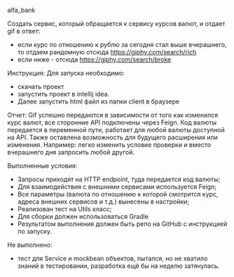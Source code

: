 alfa_bank

Создать сервис, который обращается к сервису курсов валют, и отдает gif в ответ:

- если курс по отношению к рублю за сегодня стал выше вчерашнего, то отдаем рандомную отсюда https://giphy.com/search/rich  
- если ниже - отсюда https://giphy.com/search/broke  

Инструкция:
Для запуска необходимо: 
- скачать проект 
- запустить проект в intellij idea. 
- Далее запустить html файл из папки client в браузере

Отчет:
Gif успешно передаются в зависимости от того как изменился курс валют, все сторонние API подключены через Feign.
Код валюты передается в переменной пути, работает для любой валюты доступной на API.
Также оставлена возможность для будущего расширения или изменения. Например: легко изменить условие проверки и вместо вчерашнего дня запросить любой другой.

Выполненные условия: 
- Запросы приходят на HTTP endpoint, туда передается код валюты;
- Для взаимодействия с внешними сервисами используется Feign;
- Все параметры (валюта по отношению к которой смотрится курс, адреса внешних сервисов и т.д.) вынесены в настройки;
- Реализован тест на Utils класс; 
- Для сборки должен использоваться Gradle
- Результатом выполнения должен быть репо на GitHub с инструкцией по запуску.

Не выполнено: 
- тест для Service и mockbean объектов, пытался, но не хватило знаний в тестировании, разработка ещё бы на неделю затянулась.

